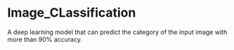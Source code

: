 # Image_CLassification
A deep learning model that can predict the category of the input image with more than 90% accuracy.
